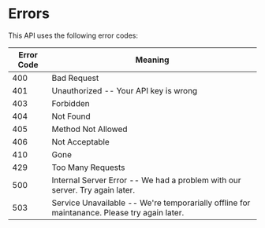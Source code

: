 # Errors

This API uses the following error codes:


Error Code | Meaning
---------- | -------
400 | Bad Request
401 | Unauthorized -- Your API key is wrong
403 | Forbidden
404 | Not Found
405 | Method Not Allowed
406 | Not Acceptable
410 | Gone
429 | Too Many Requests
500 | Internal Server Error -- We had a problem with our server. Try again later.
503 | Service Unavailable -- We're temporarially offline for maintanance. Please try again later.
